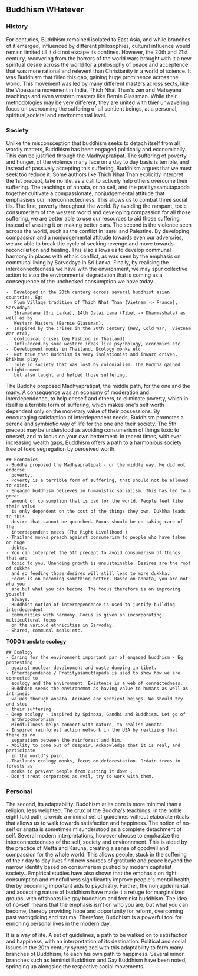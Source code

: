 ## Buddhism WHatever 

### History 

For centuries, Buddhism remained isolated to East Asia, and while branches of it
emerged, influenced by different philosophies, cultural influence would remain
limited till it did not escape its confines. However, the 20th and 21st century, recovering from the horrors of the world wars brought with it a new spiritual desire across the world for a philosophy of peace and acceptence that was more rational and relevent than Christianity in a world of science. It was Buddhism that filled this gap, gaining huge prominence across the world. This movement was led by many different masters across sects, like the Vipassana movement in India, Thich Nhat Than's zen and Mahayana teachings and even western masters like Bernie Glassman. While their methodologies may be very different, they are united with thier unwavering focus on overcoming the suffering of all sentient beings, at a personal, spiritual,societal and environmental level. 


### Society 
Unlike the misconsception that buddhism seeks to detach itself from all wordly matters, Buddhism has been engaged politically and economically. This can be justified through the Madhyapratipat. The suffering of poverty and hunger, of the violence many face on a day to day basis is terrible, and instead of passively accepting this suffering, Buddhism argues that we must seek too reduce it. Some authors like Thich Nhat Than explicitly interpret the 1st precept, take no life, as a call to actively help others overcome their suffering. The teachings of annata, or no self, and the pratityasamutapadda together cultivate a compassionate, nonjudgemental attitude that emphasises our interconnectedness. This allows us to combat three social ills. The first, poverty throughout the world. By avoiding the rampant, toxic consumerism of the western world and developing compassion for all those suffering, we are better able to use our resources to aid those suffering instead of wasting it on making better cars. The second is the violence seen across the world, such as the conflict in Isarel and Palestine. By developing compassion and a nonjudgemental attitude towards even our adversries, we are able to break the cycle of seeking revenge and move towards reconciliation and healing. This also allows us to develop communal harmony in places with ethnic conflict, as was seen by the emphasis on communal living by Sarvodaya in Sri Lanka. Finally, by realising the interconnectedness we have with the environment, we may spur collective action to stop the environmental degradation that is coming as a consequence of the unchecked consumption we have today.   

```
-  Developed in the 20th century across several buddhist asian countries. Eg:
   Plum Village tradition of Thich Nhat Than (Vietnam -> France),  Sarvodaya
   Shramadana (Sri Lanka), 14th Dalai Lama (Tibet -> Dharmashala) as well as by
   Western Masters (Bernie Glassman). 
-  Inspired by the crises in the 20th century (WW2, Cold War,  Vietnam War etc),
   ecological crises (eg Fishing in Thailand)
-  Influenced by some western ideas like psychology, economics etc. 
-  Development monks in Thailand, Ecology monks etc
-  Not true that Buddhism is very isolationist and inward driven. Bhikkus play
   role in society that was lost by colonialism. The Buddha gained enlightenment
   but also taught and helped those suffering. 
```
The Buddhe proposed Madhyapratipat, the middle path, for the one and the many. A
consequence was an economy of moderation and interdependence, to help oneself
and others, to eliminate poverty, which in itself is a terrible form of
suffering, which makes one's self worth dependent only on the monetary value of
their possessions. By encouraging satisfaction of interdependent needs, Buddhism
promotes a serene and symbiotic way of life for the one and their society. The
5th precept may be understood as avoiding consumerism of things toxic to
oneself, and to focus on your own betterment. In recent times, with ever
increasing wealth gaps, Buddhism offers a path to a harmonious society free of
toxic segregation by perceived worth.

```
## Economics 
- Buddha proposed the Madhyapratipat - or the middle way. He did not endorse
  poverty. 
- Poverty is a terrible form of suffering, that should not be allowed to exist. 
- Engaged buddhism believes in humanistic socialism. This has led to a great
  amount of consumption that is bad for the world. People feel like their value
  is only dependent on the cost of the things they own. Dukkha leads to this
  desire that cannot be quenched. Focus should be on taking care of the
  interdependent needs (The Right Livelihood )
- Thailand monks preach against consumerism to people who have taken on huge
  debts. 
- You can interpret the 5th precept to avoid consumerism of things that are
  toxic to you. Unending growth is unsustainable. Desires are the root of dukkha
  and so feeding those desires will still lead to more dukkha. 
- Focus is on becoming something better. Based on annata, you are not who you
  are but what you can become. The focus therefore is on improving youself
  always. 
- Buddhist notion of interdependence is used to justify building interdependent
  communities with harmony. Focus is given on incorporating multicultural focus
  on the varioud ethnicities in Sarvoday. 
- Shared, communal meals etc. 
```
**TODO translate ecology**

```
## Ecology 
- Caring for the environment important par of engaged buddhism - Eg protesting
  against nuclear development and waste dumping in tibet. 
- Interdependence / Pratityasamuttapada is used to show how we are connected to
  ecology and the environment. Existence is a web of connectedness. 
- Buddhism seems the environemnt as having value to humans as well as intrinsic
  values thorugh annata. Animans are sentient beings. We should try and stop
  their suffering 
- Deep ecology - inspired by Spinoza, Gandhi and Buddhism. Let go of
  anthropomorphism 
- Mindfullness helps connect with nature, to realise annata. 
- Inspired rainforest action network in the USA by realizing that there is no
  separation between the rainforest and him. 
- Ability to come out of despair. Acknowledge that it is real, and participate
  in the world's pain. 
- Thailands ecology monks, focus on deforestation. Ordain trees in forests as
  monks to prevent people from cutting it down . 
- Don't treat corporates as evil, try to work with them. 
```

### Personal 

The second, its adaptability. Buddhism at its core is more minimal than a
religion, less weighted. The crux of the Buddha's teachings, in the noble eight fold path, provide a minimal set of guidelines without elaborate rituals that allows us to walk towards satisfaction and happiness. The notion of no-self or anatta is sometimes misunderstood as a complete detachment of self. Several modern interpretations, however choose to emphasize the interconnectedness of the self, society and environnment. This is aided by the practice of Metta and Karuna, creating a sense of goodwill and compassion for the whole world. This allows people, stuck in the suffering of their day to day lives find new sources of gratitude and peace beyond the narrow identity based on consumerism pushed by modern capitalist society.. Empirical studies have also shown that the emphasis on right consumption and mindfullness significantly improve people's mental health, therby becoming important aids to psychiatry. Further, the nonjugdemental and accepting nature of buddhism have made it a refuge for marginalized groups, with offshoots like gay buddhism and feminist buddhism. The idea of no-self means that the emphasis isn't on who you are, but what you can become, thereby providing hope and opportunity for reform, overcoming past wrongdoing and trauma. Therefore, Buddhism is a powerful tool for enriching personal lives in the modern day. 

 It is a way of life. A set of guidelines, a path to
be walked on to satisfaction and happiness, with an interpretation of its
destination. Political and social issues in the 20th century synergized with
this adaptability to form many branches of Buddhism; to each his own path to
happiness. Several minor branches such as feminist Buddhism and Gay Buddhism
have been noted, springing up alongside the respective social movements. 

